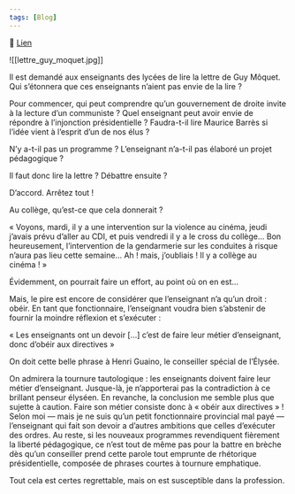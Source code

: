 ```yaml
---
tags: [Blog]
---
```


🔗 [Lien](https://www.ralentirtravaux.com/le_blog/1051/)

![[lettre_guy_moquet.jpg]]

Il est demandé aux enseignants des lycées de lire la lettre de Guy Môquet.
Qui s’étonnera que ces enseignants n’aient pas envie de la lire ?

Pour commencer, qui peut comprendre qu’un gouvernement de droite invite à la lecture d’un communiste ? Quel enseignant peut avoir envie de répondre à l’injonction présidentielle ? Faudra-t-il lire Maurice Barrès si l’idée vient à l’esprit d’un de nos élus ?

N’y a-t-il pas un programme ? L’enseignant n’a-t-il pas élaboré un projet pédagogique ?

Il faut donc lire la lettre ? Débattre ensuite ?

D’accord. Arrêtez tout !

Au collège, qu’est-ce que cela donnerait ?

« Voyons, mardi, il y a une intervention sur la violence au cinéma, jeudi j’avais prévu d’aller au CDI, et puis vendredi il y a le cross du collège… Bon heureusement, l’intervention de la gendarmerie sur les conduites à risque n’aura pas lieu cette semaine… Ah ! mais, j’oubliais ! Il y a collège au cinéma ! »

Évidemment, on pourrait faire un effort, au point où on en est…

Mais, le pire est encore de considérer que l’enseignant n’a qu’un droit : obéir. En tant que fonctionnaire, l’enseignant voudra bien s’abstenir de fournir la moindre réflexion et s’exécuter :

« Les enseignants ont un devoir […] c’est de faire leur métier d’enseignant, donc d’obéir aux directives »

On doit cette belle phrase à Henri Guaino, le conseiller spécial de l’Élysée.

On admirera la tournure tautologique : les enseignants doivent faire leur métier d’enseignant. Jusque-là, je n’apporterai pas la contradiction à ce brillant penseur élyséen. En revanche, la conclusion me semble plus que sujette à caution. Faire son métier consiste donc à « obéir aux directives » ! Selon moi — mais je ne suis qu’un petit fonctionnaire provincial mal payé — l’enseignant qui fait son devoir a d’autres ambitions que celles d’exécuter des ordres. Au reste, si les nouveaux programmes revendiquent fièrement la liberté pédagogique, ce n’est tout de même pas pour la battre en brèche dès qu’un conseiller prend cette parole tout emprunte de rhétorique présidentielle, composée de phrases courtes à tournure emphatique.

Tout cela est certes regrettable, mais on est susceptible dans la profession.